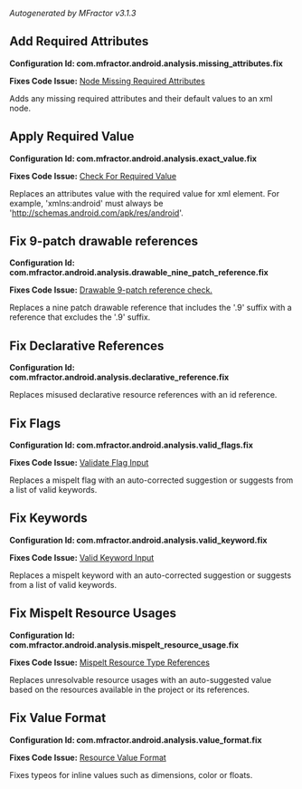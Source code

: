 *Autogenerated by MFractor v3.1.3*
## Add Required Attributes

**Configuration Id: com.mfractor.android.analysis.missing_attributes.fix**

**Fixes Code Issue:** [Node Missing Required Attributes](/code-analysis/android-resources.md#node-missing-required-attributes)

Adds any missing required attributes and their default values to an xml node.


## Apply Required Value

**Configuration Id: com.mfractor.android.analysis.exact_value.fix**

**Fixes Code Issue:** [Check For Required Value](/code-analysis/android-resources.md#check-for-required-value)

Replaces an attributes value with the required value for xml element. For example, 'xmlns:android' must always be 'http://schemas.android.com/apk/res/android'.


## Fix 9-patch drawable references

**Configuration Id: com.mfractor.android.analysis.drawable_nine_patch_reference.fix**

**Fixes Code Issue:** [Drawable 9-patch reference check.](/code-analysis/android-resources.md#drawable-9-patch-reference-check.)

Replaces a nine patch drawable reference that includes the '.9' suffix with a reference that excludes the '.9' suffix.


## Fix Declarative References

**Configuration Id: com.mfractor.android.analysis.declarative_reference.fix**

Replaces misused declarative resource references with an id reference.


## Fix Flags

**Configuration Id: com.mfractor.android.analysis.valid_flags.fix**

**Fixes Code Issue:** [Validate Flag Input](/code-analysis/android-resources.md#validate-flag-input)

Replaces a mispelt flag with an auto-corrected suggestion or suggests from a list of valid keywords.


## Fix Keywords

**Configuration Id: com.mfractor.android.analysis.valid_keyword.fix**

**Fixes Code Issue:** [Valid Keyword Input](/code-analysis/android-resources.md#valid-keyword-input)

Replaces a mispelt keyword with an auto-corrected suggestion or suggests from a list of valid keywords.


## Fix Mispelt Resource Usages

**Configuration Id: com.mfractor.android.analysis.mispelt_resource_usage.fix**

**Fixes Code Issue:** [Mispelt Resource Type References](/code-analysis/android-resources.md#mispelt-resource-type-references)

Replaces unresolvable resource usages with an auto-suggested value based on the resources available in the project or its references.


## Fix Value Format

**Configuration Id: com.mfractor.android.analysis.value_format.fix**

**Fixes Code Issue:** [Resource Value Format](/code-analysis/android-resources.md#resource-value-format)

Fixes typeos for inline values such as dimensions, color or floats.


